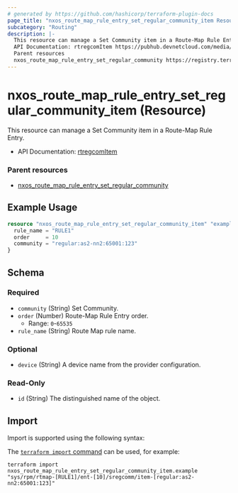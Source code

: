 ```yaml
---
# generated by https://github.com/hashicorp/terraform-plugin-docs
page_title: "nxos_route_map_rule_entry_set_regular_community_item Resource - terraform-provider-nxos"
subcategory: "Routing"
description: |-
  This resource can manage a Set Community item in a Route-Map Rule Entry.
  API Documentation: rtregcomItem https://pubhub.devnetcloud.com/media/dme-docs-10-2-2/docs/Routing%20and%20Forwarding/rtregcom:Item/
  Parent resources
  nxos_route_map_rule_entry_set_regular_community https://registry.terraform.io/providers/CiscoDevNet/nxos/latest/docs/resources/route_map_rule_entry_set_regular_community
---
```


# nxos_route_map_rule_entry_set_regular_community_item (Resource)

This resource can manage a Set Community item in a Route-Map Rule Entry.

- API Documentation: [rtregcomItem](https://pubhub.devnetcloud.com/media/dme-docs-10-2-2/docs/Routing%20and%20Forwarding/rtregcom:Item/)

### Parent resources

- [nxos_route_map_rule_entry_set_regular_community](https://registry.terraform.io/providers/CiscoDevNet/nxos/latest/docs/resources/route_map_rule_entry_set_regular_community)

## Example Usage

```terraform
resource "nxos_route_map_rule_entry_set_regular_community_item" "example" {
  rule_name = "RULE1"
  order     = 10
  community = "regular:as2-nn2:65001:123"
}
```

<!-- schema generated by tfplugindocs -->
## Schema

### Required

- `community` (String) Set Community.
- `order` (Number) Route-Map Rule Entry order.
  - Range: `0`-`65535`
- `rule_name` (String) Route Map rule name.

### Optional

- `device` (String) A device name from the provider configuration.

### Read-Only

- `id` (String) The distinguished name of the object.

## Import

Import is supported using the following syntax:

The [`terraform import` command](https://developer.hashicorp.com/terraform/cli/commands/import) can be used, for example:

```shell
terraform import nxos_route_map_rule_entry_set_regular_community_item.example "sys/rpm/rtmap-[RULE1]/ent-[10]/sregcomm/item-[regular:as2-nn2:65001:123]"
```
